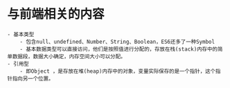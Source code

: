 # 与前端相关的内容
    - 基本类型
        - 包含null、undefined、Number、String、Boolean，ES6还多了一种Symbol
        - 基本数据类型可以直接访问，他们是按照值进行分配的，存放在栈(stack)内存中的简单数据段，数据大小确定，内存空间大小可以分配。
    - 引用型
        - 即Object ，是存放在堆(heap)内存中的对象，变量实际保存的是一个指针，这个指针指向另一个位置。